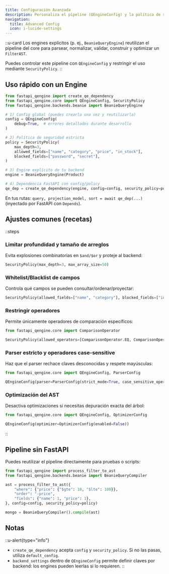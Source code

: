 ```yaml
---
title: Configuración Avanzada
description: Personaliza el pipeline (QEngineConfig) y la política de seguridad (SecurityPolicy).
navigation:
  title: Advanced Config
  icon: i-lucide-settings
---
```


::u-card
Los engines explícitos (p. ej., `BeanieQueryEngine`) reutilizan el pipeline del core para parsear, normalizar, validar, construir y optimizar un `FilterAST`.

Puedes controlar este pipeline con `QEngineConfig` y restringir el uso mediante `SecurityPolicy`.
::

## Uso rápido con un Engine

```python [dependency.py]
from fastapi_qengine import create_qe_dependency
from fastapi_qengine.core import QEngineConfig, SecurityPolicy
from fastapi_qengine.backends.beanie import BeanieQueryEngine

# 1) Config global (puedes crearla una vez y reutilizarla)
config = QEngineConfig(
    debug=True,  # errores detallados durante desarrollo
)

# 2) Política de seguridad estricta
policy = SecurityPolicy(
    max_depth=3,
    allowed_fields=["name", "category", "price", "in_stock"],
    blocked_fields=["password", "secret"],
)

# 3) Engine explícito de tu backend
engine = BeanieQueryEngine(Product)

# 4) Dependencia FastAPI con config/policy
qe_dep = create_qe_dependency(engine, config=config, security_policy=policy)
```

En tus rutas: `query, projection_model, sort = await qe_dep(...)` (inyectado por FastAPI con `Depends`).

## Ajustes comunes (recetas)

::steps
### Limitar profundidad y tamaño de arreglos
Evita explosiones combinatorias en `$and/$or` y proteje al backend:

```python
SecurityPolicy(max_depth=3, max_array_size=50)
```

### Whitelist/Blacklist de campos
Controla qué campos se pueden consultar/ordenar/proyectar:

```python
SecurityPolicy(allowed_fields=["name", "category"], blocked_fields=["internal_notes"]) 
```

### Restringir operadores
Permite únicamente operadores de comparación específicos:

```python
from fastapi_qengine.core import ComparisonOperator

SecurityPolicy(allowed_operators=[ComparisonOperator.EQ, ComparisonOperator.IN])
```

### Parser estricto y operadores case-sensitive
Haz que el parser rechace claves desconocidas y respete mayúsculas:

```python
from fastapi_qengine.core import QEngineConfig, ParserConfig

QEngineConfig(parser=ParserConfig(strict_mode=True, case_sensitive_operators=True))
```

### Optimización del AST
Desactiva optimizaciones si necesitas depuración exacta del árbol:

```python
from fastapi_qengine.core import QEngineConfig, OptimizerConfig

QEngineConfig(optimizer=OptimizerConfig(enabled=False))
```
::

## Pipeline sin FastAPI

Puedes reutilizar el pipeline directamente para pruebas o scripts:

```python
from fastapi_qengine import process_filter_to_ast
from fastapi_qengine.backends.beanie import BeanieQueryCompiler

ast = process_filter_to_ast({
    "where": {"price": {"$gte": 10, "$lte": 100}},
    "order": "-price",
    "fields": {"name": 1, "price": 1},
}, config=config, security_policy=policy)

mongo = BeanieQueryCompiler().compile(ast)
```

## Notas

::u-alert{type="info"}
- `create_qe_dependency` acepta `config` y `security_policy`. Si no las pasas, utiliza `default_config`.
- `backend_settings` dentro de `QEngineConfig` permite definir claves por backend: los engines pueden leerlas si lo requieren.
::

